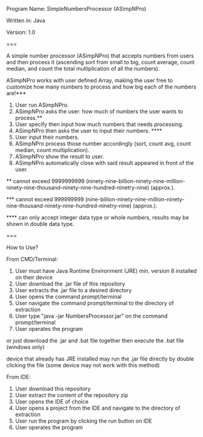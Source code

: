 Program Name: SimpleNumbersProcessor (ASimpNPro)

Written in: Java

Version: 1.0

===

A simple number processor (ASimpNPro) that accepts numbers from users and then process it (ascending sort from small to big, count average, count median, and count the total multiplication of all the numbers).

ASimpNPro works with user defined Array, making the user free to customize how many numbers to process and how big each of the numbers are!***
1. User run ASimpNPro.
2. ASimpNPro asks the user: how much of numbers the user wants to process.**
3. User specify then input how much numbers that needs processing.
4. ASimpNPro then asks the user to input their numbers. ****
5. User input their numbers.
6. ASimpNPro process those number accordingly (sort, count avg, count median, count multiplication).
7. ASimpNPro show the result to user.
8. ASimpNPro automatically close with said result appeared in front of the user.

** cannot exceed 9999999999 (ninety-nine-billion-ninety-nine-million-ninety-nine-thousand-ninety-nine-hundred-ninetry-nine) (approx.).

*** cannot exceed 999999999 (nine-billion-ninety-nine-million-ninety-nine-thousand-ninety-nine-hundred-ninetry-nine) (approx.).

**** can only accept integer data type or whole numbers, results may be shown in double data type.

===

How to Use?

From CMD/Terminal:
1. User must have Java Runtime Environment (JRE) min. version 8 installed on their device
2. User download the .jar file of this repository
3. User extracts the .jar file to a desired directory
4. User opens the command prompt/terminal
5. User navigate the command prompt/terminal to the directory of extraction
6. User type "java -jar NumbersProcessor.jar" on the command prompt/terminal
7. User operates the program

or just download the .jar and .bat file together then execute the .bat file (windows only)

device that already has JRE installed may run the .jar file directly by double clicking the file (some device may not work with this method)

From IDE:
1. User download this repository
2. User extract the content of the repository zip
3. User opens the IDE of choice
4. User opens a project from the IDE and navigate to the directory of extraction
5. User run the program by clicking the run button on IDE
6. User operates the program

